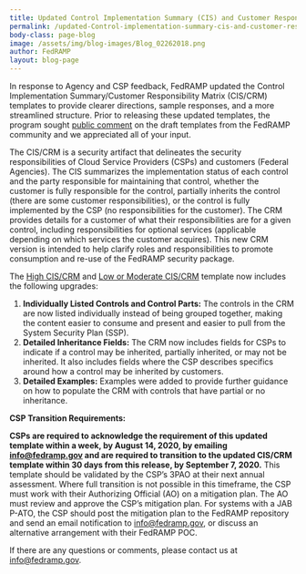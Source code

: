 ```yaml
---
title: Updated Control Implementation Summary (CIS) and Customer Responsibility Matrix (CRM) Templates
permalink: /updated-Control-implementation-summary-cis-and-customer-responsibility-matrix-crm-templates/
body-class: page-blog
image: /assets/img/blog-images/Blog_02262018.png
author: FedRAMP
layout: blog-page
---
```

In response to Agency and CSP feedback, FedRAMP updated the Control Implementation Summary/Customer Responsibility Matrix (CIS/CRM) templates to provide clearer directions, sample responses, and a more streamlined structure. Prior to releasing these updated templates, the program sought <a href="https://www.fedramp.gov/Seeking-Public-Comments-on-the-Draft-Customer-Implementation-Summary-and-Customer-Responsibility-Matrix-Templates/">public comment</a> on the draft templates from the FedRAMP community and we appreciated all of your input. 

The CIS/CRM is a security artifact that delineates the security responsibilities of Cloud Service Providers (CSPs) and customers (Federal Agencies). The CIS summarizes the implementation status of each control and the party responsible for maintaining that control, whether the customer is fully responsible for the control, partially inherits the control (there are some customer responsibilities), or the control is fully implemented by the CSP (no responsibilities for the customer). The CRM provides details for a customer of what their responsibilities are for a given control, including responsibilities for optional services (applicable depending on which services the customer acquires). This new CRM version is intended to help clarify roles and responsibilities to promote consumption and re-use of the FedRAMP security package.

The <a href="https://www.fedramp.gov/assets/resources/templates/SSP-A09-FedRAMP-High-CIS-Workbook-Template.xlsx">High CIS/CRM</a> and <a href="https://www.fedramp.gov/assets/resources/templates/SSP-A09-FedRAMP-Low-or-Moderate-CIS-Workbook-Template.xlsx">Low or Moderate CIS/CRM</a> template now includes the following upgrades:

1. **Individually Listed Controls and Control Parts:** The controls in the CRM are now listed individually instead of being grouped together, making the content easier to consume and present and easier to pull from the System Security Plan (SSP). 
2. **Detailed Inheritance Fields:** The CRM now includes fields for CSPs to indicate if a control may be inherited, partially inherited, or may not be inherited. It also includes fields where the CSP describes specifics around how a control may be inherited by customers.
3. **Detailed Examples:** Examples were added to provide further guidance on how to populate the CRM with controls that have partial or no inheritance.

**CSP Transition Requirements:**

**CSPs are required to acknowledge the requirement of this updated template within a week, by August 14, 2020, by emailing <a href="mailto:info@fedramp.gov">info@fedramp.gov</a> and are required to transition to the updated CIS/CRM template within 30 days from this release, by September 7, 2020.** This template should be validated by the CSP’s 3PAO at their next annual assessment. Where full transition is not possible in this timeframe, the CSP must work with their Authorizing Official (AO) on a mitigation plan. The AO must review and approve the CSP’s mitigation plan. For systems with a JAB P-ATO, the CSP should post the mitigation plan to the FedRAMP repository and send an email notification to <a href="mailto:info@fedramp.gov">info@fedramp.gov</a>, or discuss an alternative arrangement with their FedRAMP POC. 

If there are any questions or comments, please contact us at <a href="mailto:info@fedramp.gov">info@fedramp.gov</a>.

